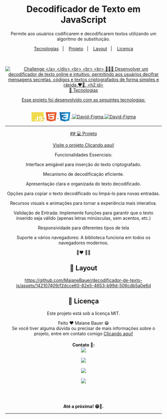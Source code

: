 

<h1 align="center"> Decodificador de Texto em JavaScript   </h1>

<p align="center">
Permite aos usuários codificarem e decodificarem textos utilizando um algoritmo de substituição.<br/>
</p>

<p align="center">
  <a href="#-tecnologias">Tecnologias</a>&nbsp;&nbsp;&nbsp;|&nbsp;&nbsp;&nbsp;
  <a href="#-projeto">Projeto</a>&nbsp;&nbsp;&nbsp;|&nbsp;&nbsp;&nbsp;
  <a href="#-layout">Layout</a>&nbsp;&nbsp;&nbsp;|&nbsp;&nbsp;&nbsp;
  <a href="#memo-licença">Licença</a>
</p>
<br>
<br>
  <div align="center">
    <a target="_blank" href="https://decodificador-de-texto-peach.vercel.app/">
    <img width="10%" src="https://github.com/MaianeBauer/decodificador-de-texto-js/assets/142107409/3d3100a9-dec0-49ce-8efc-d5b759f0aab4" alt="Challenge
      </a>
  </div>
<br>
<br>

<br>
🧜‍♀️‍🚀 Desenvolver um decodificador de texto online e intuitivo, permitindo aos usuários decifrar mensagens secretas, códigos e textos criptografados de forma simples e rápida.❤️‍🔥.

## 🚀 Tecnologias

Esse projeto foi desenvolvido com as seguintes tecnologias:
<div style="display: inline_block"><br>
  <img align="center" alt="David-Js" height="30" width="40" src="https://raw.githubusercontent.com/devicons/devicon/master/icons/javascript/javascript-plain.svg">
  <img align="center" alt="David-HTML" height="30" width="40" src="https://raw.githubusercontent.com/devicons/devicon/master/icons/html5/html5-original.svg">
  <img align="center" alt="David-CSS" height="30" width="40" src="https://raw.githubusercontent.com/devicons/devicon/master/icons/css3/css3-original.svg">
  <img align="center" alt="David-Figma" height="30" width="55" src="https://img.shields.io/badge/figma-white?logo=figma">
  <img align="center" alt="David-Figma" height="30" width="65" src="https://img.shields.io/badge/github-black?logo=GitHub">
<hr
</div>
## 💻 Projeto


Visite o projeto [Clicando aqui!](https://decodificador-de-texto-peach.vercel.app/)



Funcionalidades Essenciais:

Interface amigável para inserção do texto criptografado.

Mecanismo de decodificação eficiente.

Apresentação clara e organizada do texto decodificado.

Opções para copiar o texto decodificado ou limpá-lo para novas entradas.

Recursos visuais e animações para tornar a experiência mais interativa.

Validação de Entrada: Implemente funções para garantir que o texto inserido seja válido (apenas letras minúsculas, sem acentos, etc.)

Responsividade para diferentes tipos de tela

Suporte a vários navegadores: A biblioteca funciona em todos os navegadores modernos.


🚀❤ 👩‍💻

## 🔖 Layout


https://github.com/MaianeBauer/decodificador-de-texto-js/assets/142107409/f2dcce60-82e5-4653-b99d-506cdb5a0e6d





## :memo: Licença

Este projeto está sob a licença MIT.
<br>

Feito ❤️‍ Maiane Bauer 😁
<br>
Se você tiver alguma dúvida ou precisar de mais informações sobre o projeto, entre em contato comigo [Clicando aqui!](https://www.instagram.com/maianebauer/)
    
<h4> Contato 📲:
<div align= center> 
<a href="https://discordapp.com/users/1138148016168120502" target="_blank"><img src="https://img.shields.io/badge/Discord-7289DA?style=for-the-badge&logo=discord&logoColor=white" target="_blank"></a>

<a href="https://www.instagram.com/maianebauer/" target="_blank"><img src="https://img.shields.io/badge/-Instagram-%23E4405F?style=for-the-badge&logo=instagram&logoColor=black" target="_blank"></a>
 
  <a href = "mailto:maiababauer@gmail.com"><img src="https://img.shields.io/badge/-Gmail-%23333?style=for-the-badge&logo=gmail&logoColor=white" target="_blank"></a>
  
  <a href="https://www.linkedin.com/in/maiane-bauer-897b28189/" target="_blank"><img src="https://img.shields.io/badge/-LinkedIn-%230077B5?style=for-the-badge&logo=linkedin&logoColor=white" target="_blank"></a> 
  
</div>





  <br>
  <br>
<p> Até a próxima! 😁🖖.

---------------------------------------------------------------------------------------------------------------------------------------------------------------------------------------------------
